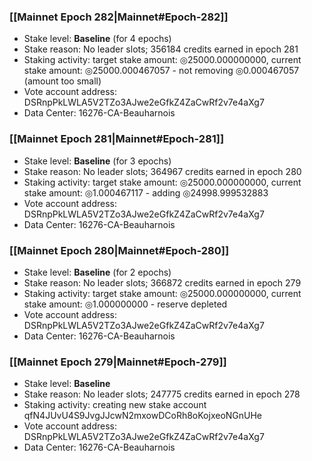 ### [[Mainnet Epoch 282|Mainnet#Epoch-282]]
* Stake level: **Baseline** (for 4 epochs)
* Stake reason: No leader slots; 356184 credits earned in epoch 281
* Staking activity: target stake amount: ◎25000.000000000, current stake amount: ◎25000.000467057 - not removing ◎0.000467057 (amount too small)
* Vote account address: DSRnpPkLWLA5V2TZo3AJwe2eGfkZ4ZaCwRf2v7e4aXg7
* Data Center: 16276-CA-Beauharnois
### [[Mainnet Epoch 281|Mainnet#Epoch-281]]
* Stake level: **Baseline** (for 3 epochs)
* Stake reason: No leader slots; 364967 credits earned in epoch 280
* Staking activity: target stake amount: ◎25000.000000000, current stake amount: ◎1.000467117 - adding ◎24998.999532883
* Vote account address: DSRnpPkLWLA5V2TZo3AJwe2eGfkZ4ZaCwRf2v7e4aXg7
* Data Center: 16276-CA-Beauharnois
### [[Mainnet Epoch 280|Mainnet#Epoch-280]]
* Stake level: **Baseline** (for 2 epochs)
* Stake reason: No leader slots; 366872 credits earned in epoch 279
* Staking activity: target stake amount: ◎25000.000000000, current stake amount: ◎1.000000000 - reserve depleted
* Vote account address: DSRnpPkLWLA5V2TZo3AJwe2eGfkZ4ZaCwRf2v7e4aXg7
* Data Center: 16276-CA-Beauharnois
### [[Mainnet Epoch 279|Mainnet#Epoch-279]]
* Stake level: **Baseline**
* Stake reason: No leader slots; 247775 credits earned in epoch 278
* Staking activity: creating new stake account qfN4JUvU4S9JvgJJcwN2mxowDCoRh8oKojxeoNGnUHe
* Vote account address: DSRnpPkLWLA5V2TZo3AJwe2eGfkZ4ZaCwRf2v7e4aXg7
* Data Center: 16276-CA-Beauharnois